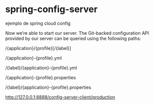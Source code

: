# spring-config-server
ejemplo de spring cloud config 


Now we’re able to start our server. The Git-backed configuration API provided by our server can be queried using the following paths:

/{application}/{profile}[/{label}]

/{application}-{profile}.yml

/{label}/{application}-{profile}.yml

/{application}-{profile}.properties

/{label}/{application}-{profile}.properties


http://127.0.0.1:8888/config-server-client/production